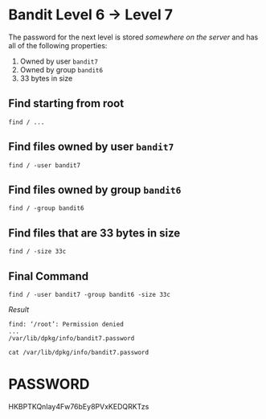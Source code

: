 # Bandit Level 6 -> Level 7

The password for the next level is stored _somewhere on the server_ and has all of the following properties:

1. Owned by user `bandit7`
1. Owned by group `bandit6`
1. 33 bytes in size

## Find starting from root

```shell
find / ...
```

## Find files owned by user `bandit7`

```shell
find / -user bandit7
```

## Find files owned by group `bandit6`

```shell
find / -group bandit6
```

## Find files that are 33 bytes in size

```shell
find / -size 33c
```

## Final Command

```shell
find / -user bandit7 -group bandit6 -size 33c
```

_Result_

```shell
find: ‘/root’: Permission denied
...
/var/lib/dpkg/info/bandit7.password
```

`cat /var/lib/dpkg/info/bandit7.password`

# PASSWORD

HKBPTKQnIay4Fw76bEy8PVxKEDQRKTzs
